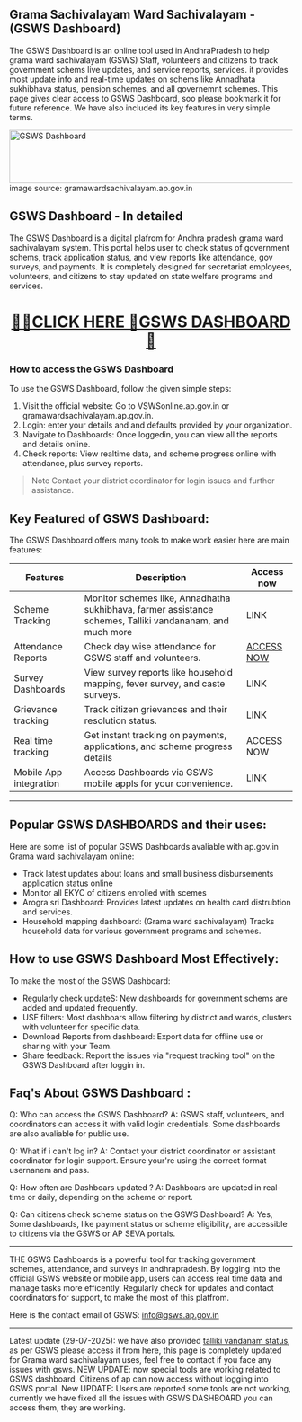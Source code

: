 ## Grama Sachivalayam Ward Sachivalayam - (GSWS Dashboard) 

The GSWS Dashboard is an online tool used in AndhraPradesh to help grama ward sachivalayam (GSWS) Staff, volunteers and citizens to track government schems live updates, and service reports, services. 
it provides most update info and real-time updates on schems like Annadhata sukhibhava status, pension schemes, and all governemnt schemes. This page gives clear access to GSWS Dashboard, soo please bookmark it
for future reference. We have also included its key features in very simple terms.

<img width="1211" height="95" alt="GSWS Dashboard" src="https://github.com/user-attachments/assets/3cc6e5d0-66fc-475f-b1d5-2ae93af5671b" />
image source: gramawardsachivalayam.ap.gov.in

## GSWS Dashboard - In detailed

The GSWS Dashboard is a digital plafrom for Andhra pradesh grama ward sachivalayam system. This portal helps user to check status of government schems, track application status, and view reports like attendance, gov surveys, and payments. It is completely designed for secretariat employees, volunteers, and citizens to stay updated on state welfare programs and services.

<center><h1><a href="https://en.dynews.net/gsws/">🎇🎇CLICK HERE 🚩GSWS DASHBOARD 🔗</a></h1></center>

### How to access the GSWS Dashboard

To use the GSWS Dashboard, follow the given simple steps:

1. Visit the official website: Go to VSWSonline.ap.gov.in or gramawardsachivalayam.ap.gov.in.
2. Login: enter your details and and defaults provided by your organization.
3. Navigate to Dashboards: Once loggedin, you can view all the reports and details online.
4. Check reports: View realtime data, and scheme progress online with attendance, plus survey reports.

> Note Contact your district coordinator for login issues and further assistance.

## Key Featured of GSWS Dashboard:

The GSWS Dashboard offers many tools to make work easier here are main features: 

| Features | Description | Access now |
| -------- | ------------ | ---------- |
| Scheme Tracking | Monitor schemes like, Annadhatha sukhibhava, farmer assistance schemes, Talliki vandananam, and much more | LINK |
| Attendance Reports | Check day wise attendance for GSWS staff and volunteers. | [ACCESS NOW](https://gramawardsachivalayam.ap.gov.in/GSWSDASHBOARD/#!/DashBoardReports) |
| Survey Dashboards  | View survey reports like household mapping, fever survey, and caste surveys. | LINK | 
| Grievance tracking | Track citizen grievances and their resolution status. | LINK | 
| Real time tracking | Get instant tracking on payments, applications, and scheme progress details | ACCESS NOW |
| Mobile App integration | Access Dashboards via GSWS mobile appls for your convenience. | LINK |

---------

## Popular GSWS DASHBOARDS and their uses: 

Here are some list of popular GSWS Dashboards avaliable with ap.gov.in Grama ward sachivalayam online:

* Track latest updates about loans and small business disbursements application status online
* Monitor all EKYC of citizens enrolled with scemes
* Arogra sri Dashboard: Provides latest updates on health card distrubtion and services.
* Household mapping dashboard: (Grama ward sachivalayam) Tracks household data for various government programs and schemes.

## How to use GSWS Dashboard Most Effectively:

To make the most of the GSWS Dashboard:

* Regularly check updateS: New dashboards for government schems are added and updated frequently.
* USE filters: Most dashboars allow filtering by district and wards, clusters with volunteer for specific data.
* Download Reports from dashboard: Export data for offline use or sharing with your Team.
* Share feedback: Report the issues via "request tracking tool" on the GSWS Dashboard after loggin in.

## Faq's About GSWS Dashboard :

Q: Who can access the GSWS Dashboard?
A: GSWS staff, volunteers[,](https://s3.ap-south-1.amazonaws.com/ibomma-telugu-movies/Ibomma+Telugu+Movies+New+2025+Download+Alternatives+%E2%80%93+Full+HD+1080p+720p+Streaming+Updates+LIVE.pdf) and coordinators can access it with valid login credentials. Some dashboards are also avaliable for public use.

Q: What if i can't log in?
A: Contact your district coordinator or assistant coordinator for login support. Ensure your're using the  correct format usernanem and pass.

Q: How often are Dashboars updated ?
A: Dashboars are updated in real-time or daily, depending on the scheme or report.

Q: Can citizens check scheme status on the GSWS Dashboard?
A: Yes, Some dashboards, like payment status or scheme eligibility, are accessible to citizens via the GSWS or AP SEVA portals.

------

THE GSWS Dashboards is a powerful tool for tracking government schemes, attendance, and surveys in andhrapradesh. By logging into the official GSWS website or mobile app, users can access real time data and manage tasks more efficently. Regularly check for updates and contact coordinators for support, to make the most of this platfrom. 

Here is the contact email of GSWS: info@gsws.ap.gov.in 

---
Latest update (29-07-2025): we have also provided [talliki vandanam status](https://github.com/Talliki-Vandanam-Status), as per GSWS please access it from here, this page is completely updated for Grama ward sachivalayam uses, feel free to contact if you face any issues with gsws. 
NEW UPDATE: now special tools are working related to GSWS dashboard, Citizens of ap can now access without logging into GSWS portal. 
New UPDATE: Users are reported some tools are not working, currently we have fixed all the issues with GSWS DASHBOARD you can access them, they are working. 
